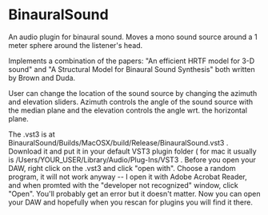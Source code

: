 # BinauralSound
An audio plugin for binaural sound. Moves a mono sound source around a 1 meter sphere around the listener's head.

Implements a combination of the papers: "An efficient HRTF model for 3-D sound" and "A Structural Model for Binaural Sound Synthesis" both written by Brown and Duda. 

User can change the location of the sound source by changing the azimuth and elevation sliders. Azimuth controls the angle of the sound source with the median plane and the elevation controls the angle wrt. the horizontal plane. 

The .vst3 is at BinauralSound/Builds/MacOSX/build/Release/BinauralSound.vst3 . Download it and put it in your default VST3 plugin folder ( for mac it usually is /Users/YOUR_USER/Library/Audio/Plug-Ins/VST3 . Before you open your DAW, right click on the .vst3 and click "open with". Choose a random program, it will not work anyway -- I open it with Adobe Acrobat Reader, and when promted with the "developer not recognized" window, click "Open". You'll probably get an error but it doesn't matter. Now you can open your DAW and hopefully when you rescan for plugins you will find it there. 
